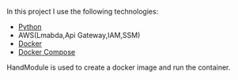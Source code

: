 In this project I use the following technologies:
- [Python](https://www.python.org/)
- AWS(Lmabda,Api Gateway,IAM,SSM)
- [Docker](https://www.docker.com/)
- [Docker Compose](https://docs.docker.com/compose/)

HandModule is used to create a docker image and run the container.
